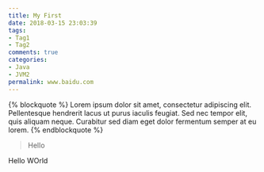 ```yaml
---
title: My First
date: 2018-03-15 23:03:39
tags: 
- Tag1
- Tag2
comments: true
categories: 
- Java
- JVM2
permalink: www.baidu.com
---
```


{% blockquote %}
Lorem ipsum dolor sit amet, consectetur adipiscing elit. Pellentesque hendrerit lacus ut purus iaculis feugiat. Sed nec tempor elit, quis aliquam neque. Curabitur sed diam eget dolor fermentum semper at eu lorem.
{% endblockquote %}
> Hello 


Hello WOrld
